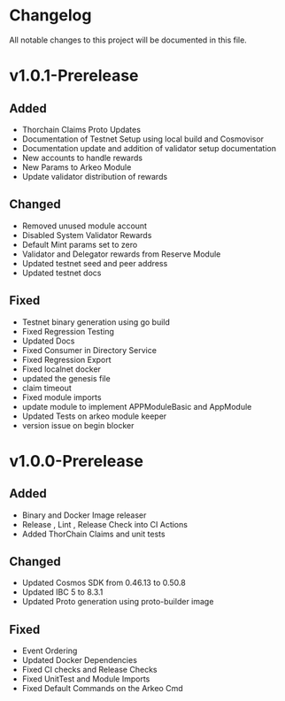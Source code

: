 # Changelog

All notable changes to this project will be documented in this file.

<!--
### Added

Contains the new features.

### Changed

Contains API breaking changes to existing functionality.

### Deprecated

Contains the candidates for removal in a future release.

### Removed

Contains API breaking changes of removed APIs.

### Fixed

Contains bug fixes.

### Improvements

Contains all the PRs that improved the code without changing the behaviors.
-->

# v1.0.1-Prerelease 

## Added 
- Thorchain Claims Proto Updates
- Documentation of Testnet Setup using local build and Cosmovisor
- Documentation update and addition of validator setup documentation 
- New accounts to handle rewards 
- New Params to Arkeo Module 
- Update validator distribution of rewards 

## Changed
- Removed unused module account
- Disabled System Validator Rewards 
- Default Mint params set to zero
- Validator and Delegator rewards from Reserve Module
- Updated testnet seed and peer address
- Updated testnet docs 

## Fixed 
- Testnet binary generation using go build 
- Fixed Regression Testing 
- Updated Docs
- Fixed Consumer in Directory Service
- Fixed Regression Export 
- Fixed localnet docker 
- updated the genesis file
- claim timeout
- Fixed module imports
- update module to implement APPModuleBasic and AppModule
- Updated Tests on arkeo module keeper
- version issue on begin blocker 

# v1.0.0-Prerelease

## Added 

- Binary and Docker Image releaser 
- Release , Lint , Release Check into CI Actions
- Added ThorChain Claims and unit tests


## Changed 

- Updated Cosmos SDK from 0.46.13 to 0.50.8 
- Updated IBC 5 to 8.3.1
- Updated Proto generation using proto-builder image 

## Fixed

- Event Ordering 
- Updated Docker Dependencies 
- Fixed CI checks and Release Checks 
- Fixed UnitTest and Module Imports 
- Fixed Default Commands on the Arkeo Cmd